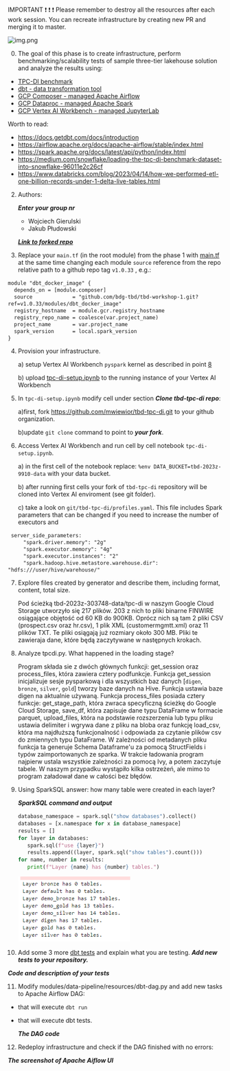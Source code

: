 IMPORTANT ❗ ❗ ❗ Please remember to destroy all the resources after each work session. You can recreate infrastructure by creating new PR and merging it to master.

![img.png](doc/figures/destroy.png)

0. The goal of this phase is to create infrastructure, perform benchmarking/scalability tests of sample three-tier lakehouse solution and analyze the results using:
* [TPC-DI benchmark](https://www.tpc.org/tpcdi/)
* [dbt - data transformation tool](https://www.getdbt.com/)
* [GCP Composer - managed Apache Airflow](https://cloud.google.com/composer?hl=pl)
* [GCP Dataproc - managed Apache Spark](https://spark.apache.org/)
* [GCP Vertex AI Workbench - managed JupyterLab](https://cloud.google.com/vertex-ai-notebooks?hl=pl)

Worth to read:
* https://docs.getdbt.com/docs/introduction
* https://airflow.apache.org/docs/apache-airflow/stable/index.html
* https://spark.apache.org/docs/latest/api/python/index.html
* https://medium.com/snowflake/loading-the-tpc-di-benchmark-dataset-into-snowflake-96011e2c26cf
* https://www.databricks.com/blog/2023/04/14/how-we-performed-etl-one-billion-records-under-1-delta-live-tables.html

2. Authors:

   ***Enter your group nr***
   * Wojciech Gierulski
   * Jakub Płudowski

   ***[Link to forked repo](https://github.com/WojciechGierulski/tbd-2023z-phase1)***

3. Replace your `main.tf` (in the root module) from the phase 1 with [main.tf](https://github.com/bdg-tbd/tbd-workshop-1/blob/v1.0.32/main.tf)
at the same time changing each module `source` reference from the repo relative path to a github repo tag `v1.0.33` , e.g.:
```hcl
module "dbt_docker_image" {
  depends_on = [module.composer]
  source             = "github.com/bdg-tbd/tbd-workshop-1.git?ref=v1.0.33/modules/dbt_docker_image"
  registry_hostname  = module.gcr.registry_hostname
  registry_repo_name = coalesce(var.project_name)
  project_name       = var.project_name
  spark_version      = local.spark_version
}
```
4. Provision your infrastructure.

    a) setup Vertex AI Workbench `pyspark` kernel as described in point [8](https://github.com/bdg-tbd/tbd-workshop-1/tree/v1.0.32#project-setup) 

    b) upload [tpc-di-setup.ipynb](https://github.com/bdg-tbd/tbd-workshop-1/blob/v1.0.33/notebooks/tpc-di-setup.ipynb) to 
the running instance of your Vertex AI Workbench

5. In `tpc-di-setup.ipynb` modify cell under section ***Clone tbd-tpc-di repo***:

   a)first, fork https://github.com/mwiewior/tbd-tpc-di.git to your github organization.

   b)update `git clone` command to point to ***your fork***.

6. Access Vertex AI Workbench and run cell by cell notebook `tpc-di-setup.ipynb`.

    a) in the first cell of the notebook replace: `%env DATA_BUCKET=tbd-2023z-9910-data` with your data bucket.
   
    b) after running first cells your fork of `tbd-tpc-di` repository will be cloned into Vertex AI  enviroment (see git folder).

    c) take a look on `git/tbd-tpc-di/profiles.yaml`. This file includes Spark parameters that can be changed if you need to increase the number of executors and
  ```
   server_side_parameters:
       "spark.driver.memory": "2g"
       "spark.executor.memory": "4g"
       "spark.executor.instances": "2"
       "spark.hadoop.hive.metastore.warehouse.dir": "hdfs:///user/hive/warehouse/"
  ```


7. Explore files created by generator and describe them, including format, content, total size.

   Pod ścieżką tbd-2023z-303748-data/tpc-di w naszym Google Cloud Storage utworzyło się 217 plików. 203 z nich to pliki binarne FINWIRE osiągające objętość od 60 KB do 900KB. Oprócz nich są tam 2 pliki CSV (prospect.csv oraz hr.csv), 1 plik XML (customermgmtt.xml) oraz 11 plików TXT. Te pliki osiągają już rozmiary około 300 MB. Pliki te zawieraja dane, które będą zaczytywane w następnych krokach.

8. Analyze tpcdi.py. What happened in the loading stage?

   Program składa sie z dwóch głównych funkcji: get_session oraz process_files, która zawiera cztery podfunkcje. Funkcja get_session inicjalizuje sesje pysparkową i dla wszystkich baz danych [`digen`, `bronze`, `silver`, `gold`] tworzy baze danych na Hive. Funkcja ustawia baze digen na aktualnie używaną.
   Funkcja process_files posiada cztery funkcje: get_stage_path, która zwraca specyficzną ścieżkę do Google Cloud Storage, save_df, która zapisuje dane typu DataFrame w formacie parquet, upload_files, która na podstawie rozszerzenia lub typu pliku ustawia delimiter i wgrywa dane z pliku na bloba oraz funkcję load_csv, która ma najdłuższą funkcjonalność i odpowiada za czytanie plików csv do zmiennych typu DataFrame. W zależności od metadanych pliku funkcja ta generuje Schema Dataframe'u za pomocą StructFields i typów zaimportowanych ze sparka. W trakcie ładowania program najpierw ustala wszystkie zależności za pomocą Ivy, a potem zaczytuje tabele. W naszym przypadku wystąpiło kilka ostrzeżeń, ale mimo to program załadował dane w całości bez błędów.

9. Using SparkSQL answer: how many table were created in each layer?

   ***SparkSQL command and output***

   ```python
   database_namespace = spark.sql("show databases").collect()
   databases = [x.namespace for x in database_namespace]
   results = []
   for layer in databases:
      spark.sql(f"use {layer}")
      results.append((layer, spark.sql("show tables").count()))
   for name, number in results:
      print(f"Layer {name} has {number} tables.")
   
   
   ```

   ![img.png](doc/figures/phase2a/tbd_2_9.png)

10. Add some 3 more [dbt tests](https://docs.getdbt.com/docs/build/tests) and explain what you are testing. ***Add new tests to your repository.***

   ***Code and description of your tests***

11. Modify modules/data-pipeline/resources/dbt-dag.py and add new tasks to Apache Airflow DAG:
* that will execute `dbt run`
* that will execute dbt tests.

  ***The DAG code***

12. Redeploy infrastructure and check if the DAG finished with no errors:

***The screenshot of Apache Aiflow UI***